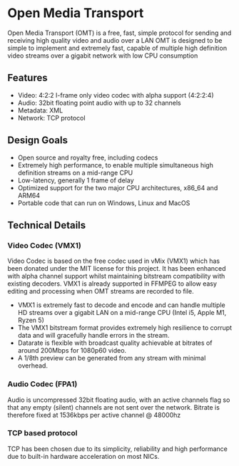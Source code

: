 # Open Media Transport

Open Media Transport (OMT) is a free, fast, simple protocol for sending and receiving high quality video and audio over a LAN
OMT is designed to be simple to implement and extremely fast, capable of multiple high definition video streams over a gigabit network with low CPU consumption

## Features

* Video: 4:2:2 I-frame only video codec with alpha support (4:2:2:4)
* Audio: 32bit floating point audio with up to 32 channels
* Metadata: XML
* Network: TCP protocol

## Design Goals

* Open source and royalty free, including codecs
* Extremely high performance, to enable multiple simultaneous high definition streams on a mid-range CPU
* Low-latency, generally 1 frame of delay
* Optimized support for the two major CPU architectures, x86_64 and ARM64
* Portable code that can run on Windows, Linux and MacOS

## Technical Details

### Video Codec (VMX1)

Video Codec is based on the free codec used in vMix (VMX1) which has been donated under the MIT license for this project.
It has been enhanced with alpha channel support whilst maintaining bitstream compatibility with existing decoders.
VMX1 is already supported in FFMPEG to allow easy editing and processing when OMT streams are recorded to file.

* VMX1 is extremely fast to decode and encode and can handle multiple HD streams over a gigabit LAN on a mid-range CPU (Intel i5, Apple M1, Ryzen 5)
* The VMX1 bitstream format provides extremely high resilience to corrupt data and will gracefully handle errors in the stream.
* Datarate is flexible with broadcast quality achievable at bitrates of around 200Mbps for 1080p60 video.
* A 1/8th preview can be generated from any stream with minimal overhead.

### Audio Codec (FPA1)

Audio is uncompressed 32bit floating audio, with an active channels flag so that any empty (silent) channels are not sent over the network.
Bitrate is therefore fixed at 1536kbps per active channel @ 48000hz

### TCP based protocol

TCP has been chosen due to its simplicity, reliability and high performance due to built-in hardware acceleration on most NICs.
